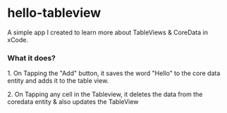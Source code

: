 # hello-tableview
A simple app I created to learn more about TableViews & CoreData in xCode.

<h3> What it does? </h3>

<p> 1. On Tapping the "Add" button, it saves the word "Hello" to the core data entity and adds it to the table view.</p>

<p> 2. On Tapping any cell in the Tableview, it deletes the data from the coredata entity & also updates the TableView</p>


